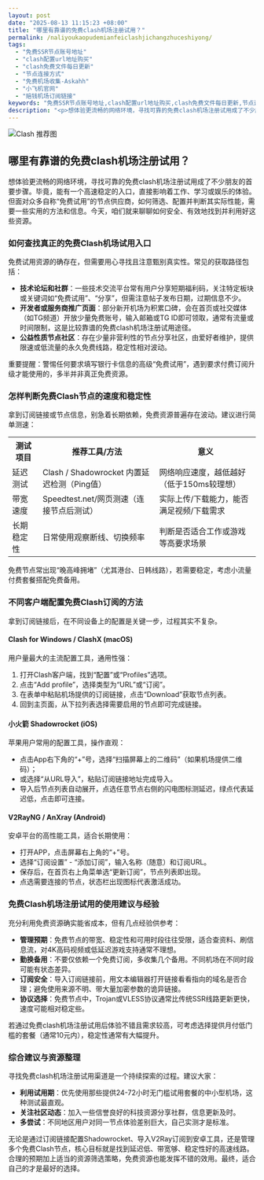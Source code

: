 ```yaml
---
layout: post
date: "2025-08-13 11:15:23 +08:00"
title: "哪里有靠谱的免费clash机场注册试用？"
permalink: /naliyoukaopudemianfeiclashjichangzhuceshiyong/
tags:
  - "免费SSR节点账号地址"
  - "clash配置url地址购买"
  - "clash免费文件每日更新"
  - "节点连接方式"
  - "免费机场收集-Askahh"
  - "小飞机官网"
  - "赔钱机场订阅链接"
keywords: "免费SSR节点账号地址,clash配置url地址购买,clash免费文件每日更新,节点连接方式,免费机场收集-Askahh,小飞机官网,赔钱机场订阅链接"
description: "<p>想体验更流畅的网络环境，寻找可靠的免费clash机场注册试用成了不少朋友的首要步骤。毕竟，能有一个高速稳定的入口，直接影响着工作、学习或娱乐的体验。但面对众多自称“免费试用”的节点供应商，如何筛选、配置并判断其实际性能，需要一些实用的方法和信息。今天，咱们就来聊聊如何安全、有效地找到并利用好这些资源。</p>"
---
```


![Clash 推荐图](https://clashjd.github.io/assets/img/clash节点推荐.png)

## 哪里有靠谱的免费clash机场注册试用？

<p>想体验更流畅的网络环境，寻找可靠的免费clash机场注册试用成了不少朋友的首要步骤。毕竟，能有一个高速稳定的入口，直接影响着工作、学习或娱乐的体验。但面对众多自称“免费试用”的节点供应商，如何筛选、配置并判断其实际性能，需要一些实用的方法和信息。今天，咱们就来聊聊如何安全、有效地找到并利用好这些资源。</p>
<h3>如何查找真正的免费Clash机场试用入口</h3>
<p>免费试用资源的确存在，但需要用心寻找且注意甄别真实性。常见的获取路径包括：</p>
<ul>
<li><strong>技术论坛和社群</strong>：一些技术交流平台常有用户分享短期福利码，关注特定板块或关键词如“免费试用”、“分享”，但需注意帖子发布日期，过期信息不少。</li>
<li><strong>开发者或服务商推广页面</strong>：部分新开机场为积累口碑，会在首页或社交媒体（如TG频道）开放少量免费账号，输入邮箱或TG ID即可领取，通常有流量或时间限制，这是比较靠谱的免费clash机场注册试用途径。</li>
<li><strong>公益性质节点社区</strong>：存在少量非营利性的节点分享社区，由爱好者维护，提供限速或低流量的永久免费线路，稳定性相对波动。</li>
</ul>
<p>重要提醒：警惕任何要求填写银行卡信息的高级“免费试用”，遇到要求付费订阅升级才能使用的，多半并非真正免费资源。</p>
<h3>怎样判断免费Clash节点的速度和稳定性</h3>
<p>拿到订阅链接或节点信息，别急着长期依赖，免费资源普遍存在波动。建议进行简单测速：</p>
<table>
<tr>
<th>测试项目</th>
<th>推荐工具/方法</th>
<th>意义</th>
</tr>
<tr>
<td>延迟测试</td>
<td>Clash / Shadowrocket 内置延迟检测（Ping值）</td>
<td>网络响应速度，越低越好（低于150ms较理想）</td>
</tr>
<tr>
<td>带宽速度</td>
<td>Speedtest.net/网页测速（连接节点后测试）</td>
<td>实际上传/下载能力，能否满足视频/下载需求</td>
</tr>
<tr>
<td>长期稳定性</td>
<td>日常使用观察断线、切换频率</td>
<td>判断是否适合工作或游戏等高要求场景</td>
</tr>
</table>
<p>免费节点常出现“晚高峰拥堵”（尤其港台、日韩线路），若需要稳定，考虑小流量付费套餐搭配免费备用。</p>
<h3>不同客户端配置免费Clash订阅的方法</h3>
<p>拿到订阅链接后，在不同设备上的配置是关键一步，过程其实不复杂。</p>
<h4>Clash for Windows / ClashX (macOS)</h4>
<p>用户量最大的主流配置工具，通用性强：</p>
<ol>
<li>打开Clash客户端，找到“配置”或“Profiles”选项。</li>
<li>点击“Add profile”，选择类型为“URL”或“订阅”。</li>
<li>在表单中粘贴机场提供的订阅链接，点击“Download”获取节点列表。</li>
<li>回到主页面，从下拉列表选择需要启用的节点即可完成链接。</li>
</ol>
<h4>小火箭 Shadowrocket (iOS)</h4>
<p>苹果用户常用的配置工具，操作直观：</p>
<ul>
<li>点击App右下角的“+”号，选择“扫描屏幕上的二维码”（如果机场提供二维码）；</li>
<li>或选择“从URL导入”，粘贴订阅链接地址完成导入。</li>
<li>导入后节点列表自动展开，点选任意节点右侧的闪电图标测延迟，绿点代表延迟低，点击即可连接。</li>
</ul>
<h4>V2RayNG / AnXray (Android)</h4>
<p>安卓平台的高性能工具，适合长期使用：</p>
<ul>
<li>打开APP，点击屏幕右上角的“+”号。</li>
<li>选择“订阅设置” - “添加订阅”，输入名称（随意）和订阅URL。</li>
<li>保存后，在首页右上角菜单选“更新订阅”，节点列表即出现。</li>
<li>点选需要连接的节点，状态栏出现图标代表激活成功。</li>
</ul>
<h3>免费Clash机场注册试用的使用建议与经验</h3>
<p>充分利用免费资源确实能省成本，但有几点经验供参考：</p>
<ul>
<li><strong>管理预期</strong>：免费节点的带宽、稳定性和可用时段往往受限，适合查资料、刷信息流，对4K高码视频或低延迟游戏支持通常不理想。</li>
<li><strong>勤换备用</strong>：不要仅依赖一个免费订阅，多收集几个备用。不同机场在不同时段可能有状态差异。</li>
<li><strong>订阅安全</strong>：导入订阅链接前，用文本编辑器打开链接看看指向的域名是否合理；避免使用来源不明、带大量加密参数的诡异链接。</li>
<li><strong>协议选择</strong>：免费节点中，Trojan或VLESS协议通常比传统SSR线路更新更快，速度可能相对稳定些。</li>
</ul>
<p>若通过免费clash机场注册试用后体验不错且需求较高，可考虑选择提供月付低门槛的套餐（通常10元内），稳定性通常有大幅提升。</p>
<h3>综合建议与资源整理</h3>
<p>寻找免费clash机场注册试用渠道是一个持续探索的过程。建议大家：</p>
<ul>
<li><strong>利用试用期</strong>：优先使用那些提供24-72小时无门槛试用套餐的中小型机场，这种测试最直观。</li>
<li><strong>关注社区动态</strong>：加入一些信誉良好的科技资源分享社群，信息更新及时。</li>
<li><strong>多尝试</strong>：不同地区用户对同一节点体验差别巨大，自己实测才是标准。</li>
</ul>
<p>无论是通过订阅链接配置Shadowrocket、导入V2Ray订阅到安卓工具，还是管理多个免费Clash节点，核心目标就是找到延迟低、带宽够、稳定性好的高速线路。合理的预期加上适当的资源筛选策略，免费资源也能发挥不错的效用。最终，适合自己的才是最好的选择。